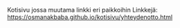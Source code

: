 Kotisivu jossa muutama linkki eri paikkoihin
Linkkejä: https://osmanakbaba.github.io/kotisivu/yhteydenotto.html
